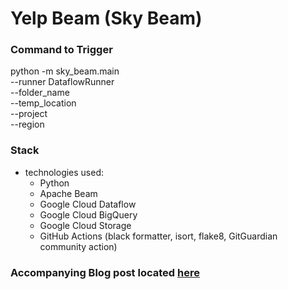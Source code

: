 # Yelp Beam (Sky Beam)


### Command to Trigger 
python -m sky_beam.main \
--runner DataflowRunner \
--folder_name <RAW-DATA-FOLDER-PREFIX> \
--temp_location <GCS-BUCKET-LOCATION> \
--project <PROJECT-ID> \
--region <REGION>

### Stack
  
- technologies used:
  - Python
  - Apache Beam
  - Google Cloud Dataflow
  - Google Cloud BigQuery
  - Google Cloud Storage
  - GitHub Actions (black formatter, isort, flake8, GitGuardian community action)
  
### Accompanying Blog post located [here](https://jackskylord.medium.com/apache-beam-exploration-50905f1c16b8)
